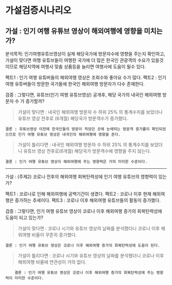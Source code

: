# 가설검증시나리오


## 가설 : 인기 여행 유튜브 영상이 해외여행에 영향을 미치는가? 

분석목적: 인기여행유튜브영상이 실제 해당국가에 방문자수에 영향을 주는지 확인하고, 가설이 맞다면 여행 유튜브들이 여행한 국가에 더 많은 한국인 관광객의 수요가 있을것이므로 해당지역에 여행사 맞춤 상품등을 늘리면 여행사에 도움이 될수 있다.


팩트1 : 인기 여행 유튜버들의 해외여행 영상은 조회수와 좋아요 수가 많다. 
팩트2 : 인기 여행 유튜버들이 방문한 국가들에 한국인 해외여행 방문자가 다수 존재한다.



검증 : 그렇다면, 유튜브(인기 여행 유튜브영상) 공개후,  해당 국가의 내국인 해외여행 방문자 수 가 증가할까?


>가설이 맞다면 :
	내국인 해외여행 방문자 수 하위 25% 의 통계수치를 보았더니 유튜브 영상 전후로
	(6개월) 해당국가 방문객수가 증가했다.

	결론 : 유튜브영상 이전에 한국인들의 방문이 적었던 곳에 눈에띄는 방문객 증가률이 확인되었으므로 인기 여행 유튜브 영상은 내국인의 해외여행에 영향을 준다.

>가설이 틀리다면 :
	내국인 해외여행 방문자 수 하위 25% 의 통계수치를 보았더니 유튜브 영상 전후로(6개월) 해당국가 방문객수에 영향을 주지 않는다.
	
	결론 : 인기 여행 유튜브 영상이 해외여행에 주는 영향력은 거의 미미한 수준이다.


---------------------------------------------------------------------------------

가설 : (주제2) 코로나 전후의 해외여행 회복탄력성에 인기 여행 유튜브의 영향력이 있는가?

팩트1 : 코로나로 인해 해외여행에 공백기간이 생겼다.
팩트2 : 코로나 이후 현재 해외여행은 증가하는 추세이다.
팩트3 : 코로나 이후 해외여행 유튜브들의 활동이 증가했다. 

검증 : 그렇다면, 인기 여행 유튜브 영상이 코로나 이후 해외여행 증가의 회복탄력성에 도움이 되고 있는가?


>가설이 맞다면 :
	코로나 시기와 유튜브 영상의 날짜를 분석했더니 코로나 이후  해외여행 비율이 꾸준히 증가했다.

	결론 : 인기 여행 유튜브 영상은 코로나 이후 해외여행 증가의 회복탄력성에 도움이 된다.

>가설이 틀리다면 :
	코로나 시기와 유튜브 영상의 날짜를 분석했더니 코로나 이후  해외여행 비율에 연관성이 거의 없다.
	
    	결론 : 인기 여행 유튜브 영상은 코로나 이후 해외여행 증가의 회복탄력성에 주는 영향력이 미미한 수준이다.